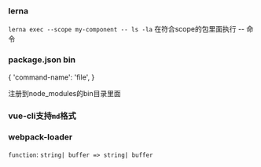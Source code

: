 ### lerna
`lerna exec --scope my-component -- ls -la`
在符合scope的包里面执行 -- 命令

### package.json bin
{
    'command-name': 'file',
}

注册到node_modules的bin目录里面


### vue-cli支持`md`格式

### webpack-loader
`function`: `string| buffer => string| buffer`

